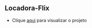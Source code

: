 ## Locadora-Flix

- Clique [aqui](https://diogobatista1.github.io/Locadora-Flix/) para visualizar o projeto 
